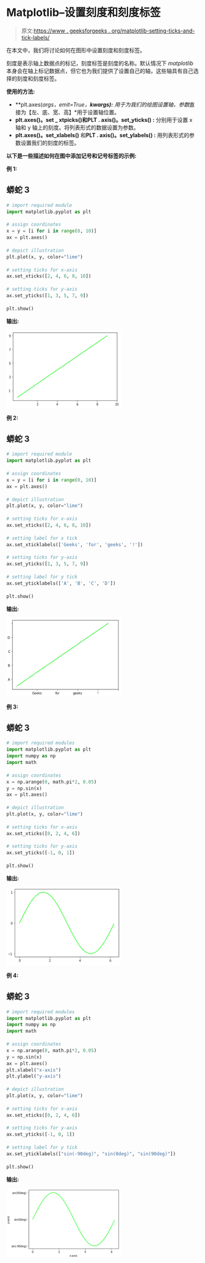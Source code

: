 # Matplotlib–设置刻度和刻度标签

> 原文:[https://www . geeksforgeeks . org/matplotlib-setting-ticks-and-tick-labels/](https://www.geeksforgeeks.org/matplotlib-setting-ticks-and-tick-labels/)

在本文中，我们将讨论如何在图形中设置刻度和刻度标签。

刻度是表示轴上数据点的标记，刻度标签是刻度的名称。默认情况下 *matplotlib* 本身会在轴上标记数据点，但它也为我们提供了设置自己的轴，这些轴具有自己选择的刻度和刻度标签。

**使用的方法:**

*   **plt.axes(*args，emit=True，**kwargs):** 用于为我们的绘图设置轴，参数*直接为【左、底、宽、高】*用于设置轴位置。
*   **plt.axes()。set _ xtpicks()**和**PLT . axis()。set_yticks() :** 分别用于设置 x 轴和 y 轴上的刻度。将列表形式的数据设置为参数。
*   **plt.axes()。set_xlabels()** 和**PLT . axis()。set_ylabels() :** 用列表形式的参数设置我们的刻度的标签。

**以下是一些描述如何在图中添加记号和记号标签的示例:**

**例 1:**

## 蟒蛇 3

```py
# import required module
import matplotlib.pyplot as plt

# assign coordinates
x = y = [i for i in range(0, 10)]
ax = plt.axes()

# depict illustration
plt.plot(x, y, color="lime")

# setting ticks for x-axis
ax.set_xticks([2, 4, 6, 8, 10])

# setting ticks for y-axis
ax.set_yticks([1, 3, 5, 7, 9])

plt.show()
```

**输出:**

![](img/65b16e26786bcc9e17794f1670cbde9b.png)

**例 2:**

## 蟒蛇 3

```py
# import required module
import matplotlib.pyplot as plt

# assign coordinates
x = y = [i for i in range(0, 10)]
ax = plt.axes()

# depict illustration
plt.plot(x, y, color="lime")

# setting ticks for x-axis
ax.set_xticks([2, 4, 6, 8, 10])

# setting label for x tick
ax.set_xticklabels(['Geeks', 'for', 'geeks', '!'])

# setting ticks for y-axis
ax.set_yticks([1, 3, 5, 7, 9])

# setting label for y tick
ax.set_yticklabels(['A', 'B', 'C', 'D'])

plt.show()
```

**输出:**

![](img/579b6e9b205e172b9400925b0818bba8.png)

**例 3:**

## 蟒蛇 3

```py
# import required modules
import matplotlib.pyplot as plt
import numpy as np
import math

# assign coordinates
x = np.arange(0, math.pi*2, 0.05)
y = np.sin(x)
ax = plt.axes()

# depict illustration
plt.plot(x, y, color="lime")

# setting ticks for x-axis
ax.set_xticks([0, 2, 4, 6])

# setting ticks for y-axis
ax.set_yticks([-1, 0, 1])

plt.show()
```

**输出:**

![](img/2a3a0148306174652986375fd414a716.png)

**例 4:**

## 蟒蛇 3

```py
# import required modules
import matplotlib.pyplot as plt
import numpy as np
import math

# assign coordinates
x = np.arange(0, math.pi*2, 0.05)
y = np.sin(x)
ax = plt.axes()
plt.xlabel("x-axis")
plt.ylabel("y-axis")

# depict illustration
plt.plot(x, y, color="lime")

# setting ticks for x-axis
ax.set_xticks([0, 2, 4, 6])

# setting ticks for y-axis
ax.set_yticks([-1, 0, 1])

# setting label for y tick
ax.set_yticklabels(["sin(-90deg)", "sin(0deg)", "sin(90deg)"])

plt.show()
```

**输出:**

![](img/968477f12c1ee7eef0436bc4d44feeee.png)